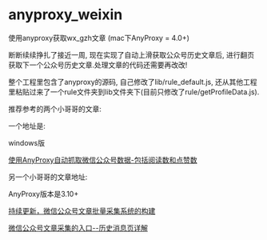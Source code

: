 # anyproxy_weixin
使用anyproxy获取wx_gzh文章 (mac下AnyProxy = 4.0+)

断断续续挣扎了接近一周, 现在实现了自动上滑获取公众号历史文章后, 进行翻页获取下一个公众号历史文章.处理文章的代码还需要再改改!

整个工程里包含了anyproxy的源码,  自己修改了lib/rule_default.js, 还从其他工程里粘贴过来了一个rule文件夹到lib文件夹下(目前只修改了rule/getProfileData.js).

推荐参考的两个小哥哥的文章:

一个地址是:

windows版

[使用AnyProxy自动抓取微信公众号数据-包括阅读数和点赞数](https://gitee.com/zsyoung01/AnyProxy)

另一个小哥哥的文章地址:

AnyProxy版本是3.10+

[持续更新，微信公众号文章批量采集系统的构建](https://zhuanlan.zhihu.com/p/24302048)

[微信公众号文章采集的入口--历史消息页详解](https://zhuanlan.zhihu.com/p/24350954)


